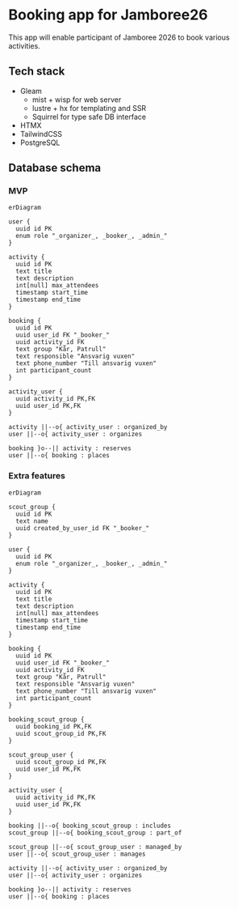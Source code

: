 # Booking app for Jamboree26

This app will enable participant of Jamboree 2026 to book various activities.

## Tech stack

- Gleam
  - mist + wisp for web server
  - lustre + hx for templating and SSR
  - Squirrel for type safe DB interface
- HTMX
- TailwindCSS
- PostgreSQL

## Database schema

### MVP

```mermaid
erDiagram

user {
  uuid id PK
  enum role "_organizer_, _booker_, _admin_"
}

activity {
  uuid id PK
  text title
  text description
  int[null] max_attendees
  timestamp start_time
  timestamp end_time
}

booking {
  uuid id PK
  uuid user_id FK "_booker_"
  uuid activity_id FK
  text group "Kår, Patrull"
  text responsible "Ansvarig vuxen"
  text phone_number "Till ansvarig vuxen"
  int participant_count
}

activity_user {
  uuid activity_id PK,FK
  uuid user_id PK,FK
}

activity ||--o{ activity_user : organized_by
user ||--o{ activity_user : organizes

booking }o--|| activity : reserves
user ||--o{ booking : places
```

### Extra features

```mermaid
erDiagram

scout_group {
  uuid id PK
  text name
  uuid created_by_user_id FK "_booker_"
}

user {
  uuid id PK
  enum role "_organizer_, _booker_, _admin_"
}

activity {
  uuid id PK
  text title
  text description
  int[null] max_attendees
  timestamp start_time
  timestamp end_time
}

booking {
  uuid id PK
  uuid user_id FK "_booker_"
  uuid activity_id FK
  text group "Kår, Patrull"
  text responsible "Ansvarig vuxen"
  text phone_number "Till ansvarig vuxen"
  int participant_count
}

booking_scout_group {
  uuid booking_id PK,FK
  uuid scout_group_id PK,FK
}

scout_group_user {
  uuid scout_group_id PK,FK
  uuid user_id PK,FK
}

activity_user {
  uuid activity_id PK,FK
  uuid user_id PK,FK
}

booking ||--o{ booking_scout_group : includes
scout_group ||--o{ booking_scout_group : part_of

scout_group ||--o{ scout_group_user : managed_by
user ||--o{ scout_group_user : manages

activity ||--o{ activity_user : organized_by
user ||--o{ activity_user : organizes

booking }o--|| activity : reserves
user ||--o{ booking : places
```
